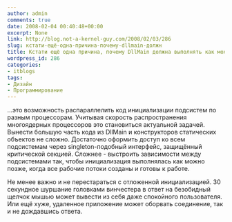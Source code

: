 ```yaml
---
author: admin
comments: true
date: 2008-02-04 00:40:48+00:00
excerpt: None
link: http://blog.not-a-kernel-guy.com/2008/02/03/286
slug: кстати-ещё-одна-причина-почему-dllmain-должн
title: Кстати ещё одна причина, почему DllMain должна выполнять как можно меньше работы...
wordpress_id: 286
categories:
- itblogs
tags:
- Дизайн
- Программирование
---
```


...это возможность распараллелить код инициализации подсистем по разным процессорам. Учитывая скорость распространения многоядерных процессоров это становиться актуальной задачей. Вынести большую часть кода из DllMain и конструкторов статических объектов не сложно. Достаточно оформить доступ ко всем подсистемам через singleton-подобный интерфейс, защищённый критической секцией. Сложнее - выстроить зависимости между подсистемами так, чтобы инициализация выполнялась как можно позже, когда все рабочие потоки созданы и готовы к работе. 

 

Не менее важно и не перестараться с отложенной инициализацией. 30 секундное шуршание головками винчестера в ответ на безобидный щелчок мышью может вывести из себя даже спокойного пользователя. Или ещё хуже, удаленное приложение может оборвать соединение, так и не дождавшись ответа.
